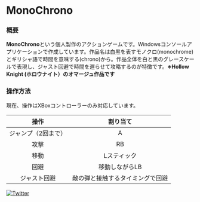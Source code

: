 # MonoChrono



### 概要

**MonoChrono**という個人製作のアクションゲームです。Windowsコンソールアプリケーションで作成しています。作品名は白黒を表すモノクロ(monochrome)とギリシャ語で時間を意味する(chrono)から。作品全体を白と黒のグレースケールで表現し、ジャスト回避で時間を遅らせて攻略するのが特徴です。**※Hollow Knight (ホロウナイト）のオマージュ作品です**



### 操作方法

現在、操作はXBoxコントローラーのみ対応しています。

|        操作         |             割り当て             |
| :-----------------: | :------------------------------: |
| ジャンプ（2回まで） |                A                 |
|        攻撃         |                RB                |
|        移動         |           Lスティック            |
|        回避         |          移動しながらLB          |
|    ジャスト回避     | 敵の弾と接触するタイミングで回避 |



[![Twitter](https://img.shields.io/badge/%40Suuta--blue.svg?style=social&logo=Twitter)](https://twitter.com/m_Suuta)
